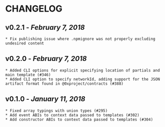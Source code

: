 # CHANGELOG

## v0.2.1 - _February 7, 2018_

    * Fix publishing issue where .npmignore was not properly excluding undesired content

## v0.2.0 - _February 7, 2018_

    * Added CLI options for explicit specifying location of partials and main template (#346)
    * Added CLI option to specify networkId, adding support for the JSON artifact format found in @0xproject/contracts (#388)

## v0.1.0 - _January 11, 2018_

    * Fixed array typings with union types (#295)
    * Add event ABIs to context data passed to templates (#302)
    * Add constructor ABIs to context data passed to templates (#304)
